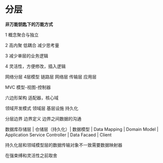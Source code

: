 # 分层 



**非万能钥匙下的万能方式**

1  概念聚合与独立

2  高内聚 低耦合  减少思考量 

3 减少单层的业务逻辑

4 灵活性，方便修改，插入逻辑



网络分层  4层模型 链路层  网络层 传输层  应用层 

MVC    模型-视图-控制器

六边形架构  适配器，核心域

领域开发模式  领域层  基层设施  持久化  



分层边界  边界定义  边界之间数据的沟通

数据库存储层  |  仓储层（持久化）|  数据模型 |  Data Mapping | Domain Model | Application Service Controller | Data Facaed  | Client

持久化层和领域模型层的数据传输对象不一致需要数据映射器

在强束缚和灵活性之前取舍